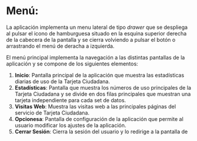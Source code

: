 # Menú:

La aplicación implementa un menu lateral de tipo *drawer* que se despliega al pulsar el icono de hamburguesa situado en la esquina superior derecha de la cabecera de la pantalla y se cierra volviendo a pulsar el botón o arrastrando el menú de deracha a izquierda.

El menú principal implementa la navegación a las distintas pantallas de la aplicación y se compone de los siguientes elementos:
1. **Inicio**: Pantalla principal de la aplicación que muestra las estadísticas diarias de uso de la Tarjeta Ciudadana.
2. **Estadísticas**: Pantalla que muestra los números de uso principales de la Tarjeta Ciudadana y se divide en dos filas principales que muestran una tarjeta independiente para cada set de datos.
3. **Visitas Web**: Muestra las visitas web a las principales páginas del servicio de Tarjeta Ciudadana.
4. **Opcionesa**: Pantalla de configuración de la aplicación que permite al usuario modificar los ajustes de la aplicación.
5. **Cerrar Sesión**: Cierra la sesión del usuario y lo redirige a la pantalla de